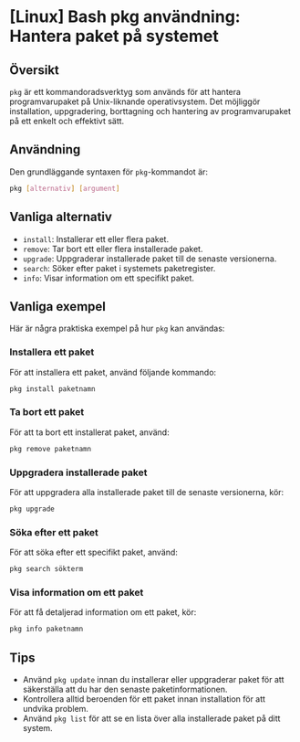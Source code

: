 # [Linux] Bash pkg användning: Hantera paket på systemet

## Översikt
`pkg` är ett kommandoradsverktyg som används för att hantera programvarupaket på Unix-liknande operativsystem. Det möjliggör installation, uppgradering, borttagning och hantering av programvarupaket på ett enkelt och effektivt sätt.

## Användning
Den grundläggande syntaxen för `pkg`-kommandot är:

```bash
pkg [alternativ] [argument]
```

## Vanliga alternativ
- `install`: Installerar ett eller flera paket.
- `remove`: Tar bort ett eller flera installerade paket.
- `upgrade`: Uppgraderar installerade paket till de senaste versionerna.
- `search`: Söker efter paket i systemets paketregister.
- `info`: Visar information om ett specifikt paket.

## Vanliga exempel
Här är några praktiska exempel på hur `pkg` kan användas:

### Installera ett paket
För att installera ett paket, använd följande kommando:

```bash
pkg install paketnamn
```

### Ta bort ett paket
För att ta bort ett installerat paket, använd:

```bash
pkg remove paketnamn
```

### Uppgradera installerade paket
För att uppgradera alla installerade paket till de senaste versionerna, kör:

```bash
pkg upgrade
```

### Söka efter ett paket
För att söka efter ett specifikt paket, använd:

```bash
pkg search sökterm
```

### Visa information om ett paket
För att få detaljerad information om ett paket, kör:

```bash
pkg info paketnamn
```

## Tips
- Använd `pkg update` innan du installerar eller uppgraderar paket för att säkerställa att du har den senaste paketinformationen.
- Kontrollera alltid beroenden för ett paket innan installation för att undvika problem.
- Använd `pkg list` för att se en lista över alla installerade paket på ditt system.